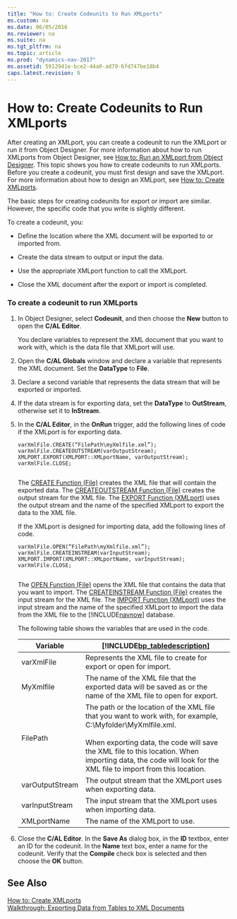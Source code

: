 ```yaml
---
title: "How to: Create Codeunits to Run XMLports"
ms.custom: na
ms.date: 06/05/2016
ms.reviewer: na
ms.suite: na
ms.tgt_pltfrm: na
ms.topic: article
ms.prod: "dynamics-nav-2017"
ms.assetid: 5912941e-bce2-44a0-ad79-6fd747be18b4
caps.latest.revision: 9
---
```

# How to: Create Codeunits to Run XMLports
After creating an XMLport, you can create a codeunit to run the XMLport or run it from Object Designer. For more information about how to run XMLports from Object Designer, see [How to: Run an XMLport from Object Designer](How-to--Run-an-XMLport-from-Object-Designer.md). This topic shows you how to create codeunits to run XMLports. Before you create a codeunit, you must first design and save the XMLport. For more information about how to design an XMLport, see [How to: Create XMLports](How-to--Create-XMLports.md).  
  
 The basic steps for creating codeunits for export or import are similar. However, the specific code that you write is slightly different.  
  
 To create a codeunit, you:  
  
-   Define the location where the XML document will be exported to or imported from.  
  
-   Create the data stream to output or input the data.  
  
-   Use the appropriate XMLport function to call the XMLport.  
  
-   Close the XML document after the export or import is completed.  
  
### To create a codeunit to run XMLports  
  
1.  In Object Designer, select **Codeunit**, and then choose the **New** button to open the **C/AL Editor**.  
  
     You declare variables to represent the XML document that you want to work with, which is the data file that XMLport will use.  
  
2.  Open the **C/AL Globals** window and declare a variable that represents the XML document. Set the **DataType** to **File**.  
  
3.  Declare a second variable that represents the data stream that will be exported or imported.  
  
4.  If the data stream is for exporting data, set the **DataType** to **OutStream**, otherwise set it to **InStream**.  
  
5.  In the **C/AL Editor**, in the **OnRun** trigger, add the following lines of code if the XMLport is for exporting data.  
  
    ```  
    varXmlFile.CREATE(“FilePath\myXmlfile.xml”);  
    varXmlFile.CREATEOUTSTREAM(varOutputStream);  
    XMLPORT.EXPORT(XMLPORT::XMLportName, varOutputStream);  
    varXmlFile.CLOSE;  
  
    ```  
  
     The [CREATE Function \(File\)](CREATE-Function--File-.md) creates the XML file that will contain the exported data. The [CREATEOUTSTREAM Function \(File\)](CREATEOUTSTREAM-Function--File-.md) creates the output stream for the XML file. The [EXPORT Function \(XMLport\)](EXPORT-Function--XMLport-.md) uses the output stream and the name of the specified XMLport to export the data to the XML file.  
  
     If the XMLport is designed for importing data, add the following lines of code.  
  
    ```  
    varXmlFile.OPEN(“FilePath\myXmlfile.xml”);  
    varXmlFile.CREATEINSTREAM(varInputStream);  
    XMLPORT.IMPORT(XMLPORT::XMLportName, varInputStream);  
    varXmlFile.CLOSE;  
  
    ```  
  
     The [OPEN Function \(File\)](OPEN-Function--File-.md) opens the XML file that contains the data that you want to import. The [CREATEINSTREAM Function \(File\)](CREATEINSTREAM-Function--File-.md) creates the input stream for the XML file. The [IMPORT Function \(XMLport\)](IMPORT-Function--XMLport-.md) uses the input stream and the name of the specified XMLport to import the data from the XML file to the [!INCLUDE[navnow](includes/navnow_md.md)] database.  
  
     The following table shows the variables that are used in the code.  
  
    |Variable|[!INCLUDE[bp_tabledescription](includes/bp_tabledescription_md.md)]|  
    |--------------|---------------------------------------|  
    |varXmlFile|Represents the XML file to create for export or open for import.|  
    |MyXmlfile|The name of the XML file that the exported data will be saved as or the name of the XML file to open for export.|  
    |FilePath|The path or the location of the XML file that you want to work with, for example, C:\\Myfolder\\MyXmlfile.xml.<br /><br /> When exporting data, the code will save the XML file to this location. When importing data, the code will look for the XML file to import from this location.|  
    |varOutputStream|The output stream that the XMLport uses when exporting data.|  
    |varInputStream|The input stream that the XMLport uses when importing data.|  
    |XMLportName|The name of the XMLport to use.|  
  
6.  Close the **C/AL Editor**. In the **Save As** dialog box, in the **ID** textbox, enter an ID for the codeunit. In the **Name** text box, enter a name for the codeunit. Verify that the **Compile** check box is selected and then choose the **OK** button.  
  
## See Also  
 [How to: Create XMLports](How-to--Create-XMLports.md)   
 [Walkthrough: Exporting Data from Tables to XML Documents](Walkthrough--Exporting-Data-from-Tables-to-XML-Documents.md)
